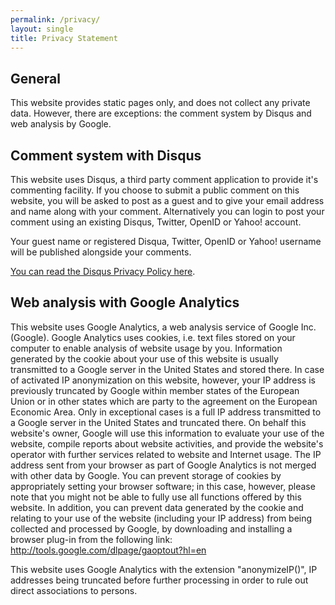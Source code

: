 ```yaml
---
permalink: /privacy/
layout: single
title: Privacy Statement
---
```


## General

This website provides static pages only, and does not collect any private data. However, there are exceptions: the comment system by Disqus and web analysis by Google.

## Comment system with Disqus

This website uses Disqus, a third party comment application to provide it's commenting facility. If you choose to submit a public comment on this website, you will be asked to post as a guest and to give your email address and name along with your comment. Alternatively you can login to post your comment using an existing Disqus, Twitter, OpenID or Yahoo! account.

Your guest name or registered Disqua, Twitter, OpenID or Yahoo! username will be published alongside your comments.

[You can read the Disqus Privacy Policy here](http://help.disqus.com/entries/96979-privacy-policy).

## Web analysis with Google Analytics

This website uses Google Analytics, a web analysis service of Google Inc. (Google). Google Analytics uses cookies, i.e. text files stored on your computer to enable analysis of website usage by you. Information generated by the cookie about your use of this website is usually transmitted to a Google server in the United States and stored there. In case of activated IP anonymization on this website, however, your IP address is previously truncated by Google within member states of the European Union or in other states which are party to the agreement on the European Economic Area. Only in exceptional cases is a full IP address transmitted to a Google server in the United States and truncated there. On behalf this website's owner, Google will use this information to evaluate your use of the website, compile reports about website activities, and provide the website's operator with further services related to website and Internet usage. The IP address sent from your browser as part of Google Analytics is not merged with other data by Google. You can prevent storage of cookies by appropriately setting your browser software; in this case, however, please note that you might not be able to fully use all functions offered by this website. In addition, you can prevent data generated by the cookie and relating to your use of the website (including your IP address) from being collected and processed by Google, by downloading and installing a browser plug-in from the following link: http://tools.google.com/dlpage/gaoptout?hl=en

This website uses Google Analytics with the extension "anonymizeIP()", IP addresses being truncated before further processing in order to rule out direct associations to persons.
